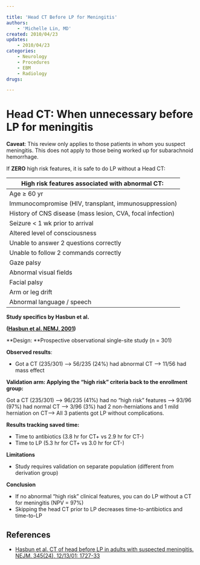 ```yaml
---

title: 'Head CT Before LP for Meningitis'
authors:
    - 'Michelle Lin, MD'
created: 2010/04/23
updates:
    - 2010/04/23
categories:
    - Neurology
    - Procedures
    - EBM
    - Radiology
drugs: 

---
```





# Head CT: When unnecessary before LP for meningitis

**Caveat**: This review only applies to those patients in whom you suspect meningitis. This does not apply to those being worked up for subarachnoid hemorrhage.

If **ZERO** high risk features, it is safe to do LP without a Head CT:

| **High risk features associated with abnormal CT:**        |
|------------------------------------------------------------|
| Age ≥ 60 yr                                                |
| Immunocompromise (HIV, transplant, immunosuppression)      |
| History of CNS disease (mass lesion, CVA, focal infection) |
| Seizure &lt; 1 wk prior to arrival                         |
| Altered level of consciousness                             |
| Unable to answer 2 questions correctly                     |
| Unable to follow 2 commands correctly                      |
| Gaze palsy                                                 |
| Abnormal visual fields                                     |
| Facial palsy                                               |
| Arm or leg drift                                           |
| Abnormal language / speech                                 |

**Study specifics by Hasbun et al.**

**([Hasbun et al. NEMJ, 2001](https://www.ncbi.nlm.nih.gov/pubmed/?term=11742046))**

**Design: **Prospective observational single-site study (n = 301)

**Observed results**: 

-   Got a CT (235/301) --&gt; 56/235 (24%) had abnormal CT --&gt; 11/56 had mass effect

**Validation arm: Applying the “high risk” criteria back to the enrollment group:**

Got a CT (235/301) --&gt; 96/235 (41%) had no “high risk” features --&gt; 93/96 (97%) had normal CT --&gt; 3/96 (3%) had 2 non-herniations and 1 mild herniation on CT--&gt; All 3 patients got LP without complications.

**Results tracking saved time:**

-   Time to antibiotics (3.8 hr for CT+ vs 2.9 hr for CT-) 
-   Time to LP (5.3 hr for CT+ vs 3.0 hr for CT-)

**Limitations**

-   Study requires validation on separate population (different from derivation group) 

**Conclusion**

-   If no abnormal “high risk” clinical features, you can do LP without a CT for meningitis (NPV = 97%) 
-   Skipping the head CT prior to LP decreases time-to-antibiotics and time-to-LP 

## References

-   [Hasbun et al. CT of head before LP in adults with suspected meningitis. NEJM. 345(24), 12/13/01: 1727-33](https://www.ncbi.nlm.nih.gov/pubmed/?term=11742046)
